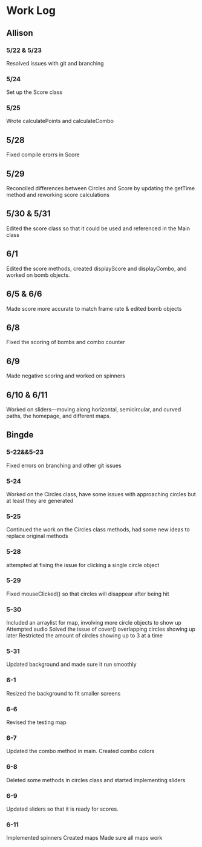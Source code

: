 # Work Log

## Allison

### 5/22 & 5/23

Resolved issues with git and branching

### 5/24

Set up the Score class

### 5/25

Wrote calculatePoints and calculateCombo

## 5/28

Fixed compile erorrs in Score

## 5/29

Reconciled differences between Circles and Score by updating the getTime method and reworking score calculations

## 5/30 & 5/31

Edited the score class so that it could be used and referenced in the Main class

## 6/1

Edited the score methods, created displayScore and displayCombo, and worked on bomb objects.

## 6/5 & 6/6

Made score more accurate to match frame rate & edited bomb objects

## 6/8

Fixed the scoring of bombs and combo counter

## 6/9

Made negative scoring and worked on spinners

## 6/10 & 6/11

Worked on sliders—moving along horizontal, semicircular, and curved paths, the homepage, and different maps.

## Bingde

### 5-22&&5-23

Fixed errors on branching and other git issues

### 5-24

Worked on the Circles class, have some issues with approaching circles but at least they are generated

### 5-25

Continued the work on the Circles class methods, had some new ideas to replace original methods


### 5-28

attempted at fixing the issue for clicking a single circle object


### 5-29

Fixed mouseClicked() so that circles will disappear after being hit

### 5-30

Included an arraylist for map, involving more circle objects to show up
Attempted audio
Solved the issue of cover() overlapping circles showing up later
Restricted the amount of circles showing up to 3 at a time

### 5-31

Updated background and made sure it run smoothly

### 6-1

Resized the background to fit smaller screens

### 6-6

Revised the testing map

### 6-7

Updated the combo method in main.
Created combo colors

### 6-8

Deleted some methods in circles class and started implementing sliders


### 6-9

Updated sliders so that it is ready for scores.


### 6-11

Implemented spinners
Created maps
Made sure all maps work

